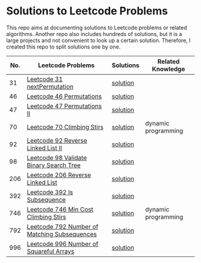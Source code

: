 # Solutions to Leetcode Problems
This repo aims at documenting solutions to Leetcode problems or related algorithms.
Another repo also includes hundreds of solutions, but it is a large projects and not
convenient to look up a certain solution. Therefore, I created this repo to split solutions 
one by one.

|No.|Leetcode Problems|Solutions|Related Knowledge|
|-|-|-|-|
|31|[Leetcode 31 nextPermutation](https://leetcode.com/problems/next-permutation/)|[solution](./array/permutation/leetcode31.cpp)||
|46|[Leetcode 46 Permutations](https://leetcode.com/problems/permutations/)|[solution](./array/permutation/leetcode46.cpp)||
|47|[Leetcode 47 Permutations II](https://leetcode.com/problems/permutations-ii/)|[solution](./array/permutation/leetcode47.cpp)||
|70|[Leetcode 70 Climbing Stirs](https://leetcode.com/problems/climbing-stairs/)|[solution](./dp/leetcode70.cpp)|dynamic programming|
|92|[Leetcode 92 Reverse Linked List II](https://leetcode.com/problems/reverse-linked-list-ii/)|[solution](./linkedlist/leetcode92.cpp)||
|98|[Leetcode 98 Validate Binary Search Tree](https://leetcode-cn.com/problems/validate-binary-search-tree/)|[solution](./tree/leetcode98.cpp)||
|206|[Leetcode 206 Reverse Linked List](https://leetcode.com/problems/reverse-linked-list/)|[solution](./linkedlist/leetcode206.cpp)||
|392|[Leetcode 392 Is Subsequence](https://leetcode.com/problems/is-subsequence/)|[solution](./dp/leetcode392.cpp)||
|746|[Leetcode 746 Min Cost Climbing Stirs](https://leetcode.com/problems/min-cost-climbing-stairs/)|[solution](./dp/leetcode746.cpp)|dynamic programming|
|792|[Leetcode 792 Number of Matching Subsequences](https://leetcode.com/problems/number-of-matching-subsequences/)|[solution](./dp/leetcode792.cpp)||
|996|[Leetcode 996 Number of Squareful Arrays](https://leetcode.com/problems/number-of-squareful-arrays/)|[solution](./array/permutation/leetcode996.cpp)||
